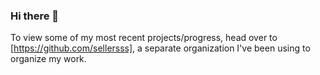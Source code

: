 ### Hi there 👋
To view some of my most recent projects/progress, head over to [https://github.com/sellersss], a separate organization I've been using to organize my work.
